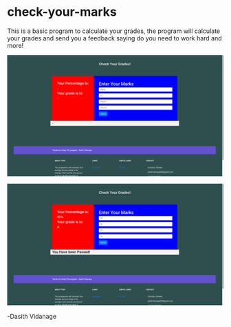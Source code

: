 # check-your-marks

This is a basic program  to calculate your grades, the program will calculate your grades and send you a feedback saying do you need to work hard and more!

![screenshot](https://github.com/d4az/check-your-marks/blob/main/img3.png)

![screenshot](https://github.com/d4az/check-your-marks/blob/main/img.png)


-Dasith Vidanage
